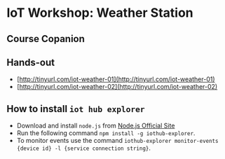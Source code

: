 # IoT Workshop: Weather Station
## Course Copanion

## Hands-out
* [http://tinyurl.com/iot-weather-01](http://tinyurl.com/iot-weather-01)
* [http://tinyurl.com/iot-weather-02](http://tinyurl.com/iot-weather-02)

## How to install `iot hub explorer`
* Download and install `node.js` from [Node.js Official Site](https://nodejs.org/en/)
* Run the following command `npm install -g iothub-explorer`.
* To monitor events use the command `iothub-explorer monitor-events {device id} -l {service connection string}`.